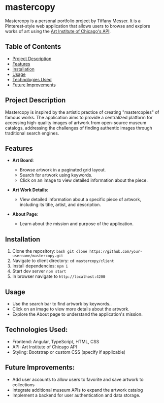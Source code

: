 # mastercopy

Mastercopy is a personal portfolio project by Tiffany Messer. It is a Pinterest-style web application that allows users to browse and explore works of art using the [Art Institute of Chicago's API](https://api.artic.edu/docs/#quick-start).

## Table of Contents

- [Project Description](#project-description)
- [Features](#features)
- [Installation](#installation)
- [Usage](#usage)
- [Technologies Used](#technologies-used)
- [Future Improvements](#future-improvements)

## Project Description

Mastercopy is inspired by the artistic practice of creating "mastercopies" of famous works. The application aims to provide a centralized platform for accessing high-quality images of artwork from open-source museum catalogs, addressing the challenges of finding authentic images through traditional search engines.

## Features

- **Art Board**:
  - Browse artwork in a paginated grid layout.
  - Search for artwork using keywords.
  - Click on an image to view detailed information about the piece.
- **Art Work Details**:

  - View detailed information about a specific piece of artwork, including its title, artist, and description.

- **About Page**:
  - Learn about the mission and purpose of the application.

## Installation

1. Clone the repository:
   `bash git clone https://github.com/your-username/mastercopy.git`
2. Navigate to client directory:
   `cd mastercopy/client`
3. Install dependencies:
   `npm i`
4. Start dev server
   `npm start`
5. In browser navigate to `http://localhost:4200`

## Usage

- Use the search bar to find artwork by keywords..
- Click on an image to view more details about the artwork.
- Explore the About page to understand the application's mission.

## Technologies Used:

- Frontend: Angular, TypeScript, HTML, CSS
- API: Art Institute of Chicago API
- Styling: Bootstrap or custom CSS (specify if applicable)

## Future Improvements:

- Add user accounts to allow users to favorite and save artwork to collections
- Integrate additional museum APIs to expand the artwork catalog
- Implement a backend for user authentication and data storage.
